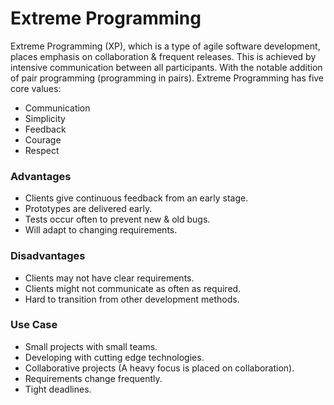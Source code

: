 # Extreme Programming
Extreme Programming (XP), which is a type of agile software development, places emphasis on collaboration & frequent releases. This is achieved by intensive communication between all participants. With the notable addition of pair programming (programming in pairs).
Extreme Programming has five core values:
- Communication
- Simplicity
- Feedback
- Courage
- Respect

### Advantages
- Clients give continuous feedback from an early stage.
- Prototypes are delivered early.
- Tests occur often to prevent new & old bugs.
- Will adapt to changing requirements.

### Disadvantages
- Clients may not have clear requirements.
- Clients might not communicate as often as required.
- Hard to transition from other development methods.

### Use Case
- Small projects with small teams.
- Developing with cutting edge technologies.
- Collaborative projects (A heavy focus is placed on collaboration).
- Requirements change frequently.
- Tight deadlines.
